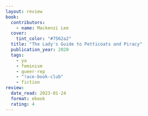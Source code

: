 ```yaml
---
layout: review
book:
  contributors:
    - name: Mackenzi Lee
  cover:
    tint_color: "#7562a2"
  title: "The Lady's Guide to Petticoats and Piracy"
  publication_year: 2020
  tags:
    - ya
    - feminism
    - queer-rep
    - "!ace-book-club"
    - fiction
review:
  date_read: 2023-01-24
  format: ebook
  rating: 4
---
```




